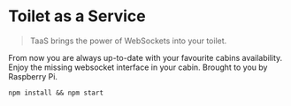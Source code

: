 # Toilet as a Service

> TaaS brings the power of WebSockets into your toilet. 

From now you are always up-to-date with your favourite cabins availability. Enjoy the missing websocket interface in your cabin. Brought to you by Raspberry Pi.

```
npm install && npm start
```
